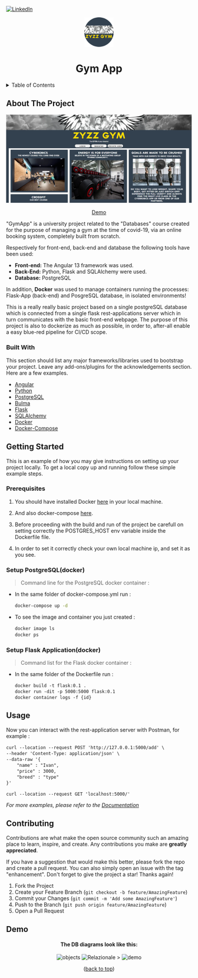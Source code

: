 
<div id="top"></div>

[![LinkedIn][linkedin-shield]][linkedin-url]

<!-- PROJECT LOGO -->
<div align="center">
    <img src="images/logo.png" alt="Logo" width="80" height="80">

  <h1 align="center">Gym App</h3>
</div>

<!-- TABLE OF CONTENTS -->
<details>
  <summary>Table of Contents</summary>
  <ol>
    <li>
      <a href="#about-the-project">About The Project</a>
      <ul>
        <li><a href="#built-with">Built With</a></li>
      </ul>
    </li>
    <li>
      <a href="#getting-started">Getting Started</a>
      <ul>
        <li><a href="#prerequisites">Prerequisites</a></li>
          <li><a href="#setup1">Setup PostgreSQL</a></li>
          <li><a href="#setup2">Setup Flask Application</a></li>
      </ul>
    </li>
    <li><a href="#usage">Usage</a></li>
    <li><a href="#contributing">Contributing</a></li>
    <li><a href="#demo">Demo</a></li>
  </ol>
</details>



<!-- ABOUT THE PROJECT -->
## About The Project


![Product Name Screen Shot][product-screenshot]
<div align="center" ><a href="#demo">Demo</a> </div>

"GymApp" is a university project related to the "Databases" course created for the purpose of managing a gym at the time of covid-19, via an online booking system, completely built from scratch.

Respectively for front-end, back-end and database the following tools have been used:
* __Front-end:__ The Angular 13 framework was used.
* __Back-End:__ Python, Flask and SQLAlchemy were used.
* __Database:__ PostgreSQL

In addition, __Docker__ was used to manage containers running the processes: Flask-App (back-end) and PosgreSQL database, in isolated environments!

This is a really really basic project based on a single postgreSQL database which is connected from a single flask rest-applications server which in turn communicates with the basic front-end webpage.
The purpose of this project is also to dockerize as much as possible, in order to, after-all enable a easy blue-red pipeline for CI/CD scope.

### Built With

This section should list any major frameworks/libraries used to bootstrap your project. Leave any add-ons/plugins for the acknowledgements section. Here are a few examples.

* [Angular](https://angular.io/)
* [Python](https://www.python.org/)
* [PostgreSQL](https://www.postgresql.org/)
* [Bulma](https://bulma.io/)
* [Flask](https://flask.palletsprojects.com/en/2.0.x/)
* [SQLAlchemy](https://flask-sqlalchemy.palletsprojects.com/en/2.x/)
* [Docker](https://www.docker.com/)
* [Docker-Compose](https://docs.docker.com/compose/)




<!-- GETTING STARTED -->
## Getting Started

This is an example of how you may give instructions on setting up your project locally.
To get a local copy up and running follow these simple example steps.

### Prerequisites

1. You should have installed Docker [here](https://docs.docker.com/get-docker/) in your local machine.

2. And also docker-compose [here](https://docs.docker.com/compose/install/).

3. Before proceeding with the build and run of the project be carefull on setting correctly the POSTGRES_HOST env variable inside the Dockerfile file.

4. In order to set it correctly check your own local machine ip, and set it as you see.


### Setup PostgreSQL(docker)
<div id="setup1"></div>

>Command line for the PostgreSQL docker container : 

* In the same folder of docker-compose.yml run : 
    ```sh
    docker-compose up -d
    ```

* To see the image and container you just created :
    ```sh
    docker image ls
    docker ps
    ```
### Setup Flask Application(docker)
<div id="setup2"></div>

>Command list for the Flask docker container : 

* In the same folder of the Dockerfile run : 
    ```
    docker build -t flask:0.1 .
    docker run -dit -p 5000:5000 flask:0.1
    docker container logs -f {id}
    ```


<!-- USAGE EXAMPLES -->
## Usage

Now you can interact with the rest-application server with Postman, for example : 
```
curl --location --request POST 'http://127.0.0.1:5000/add' \
--header 'Content-Type: application/json' \
--data-raw '{
    "name" : "Ivan",
    "price" : 3000,
    "breed" : "type"
}'
```

```
curl --location --request GET 'localhost:5000/'
```
_For more examples, please refer to the [Documentation](https://example.com)_


<!-- CONTRIBUTING -->
## Contributing

Contributions are what make the open source community such an amazing place to learn, inspire, and create. Any contributions you make are **greatly appreciated**.

If you have a suggestion that would make this better, please fork the repo and create a pull request. You can also simply open an issue with the tag "enhancement".
Don't forget to give the project a star! Thanks again!

1. Fork the Project
2. Create your Feature Branch (`git checkout -b feature/AmazingFeature`)
3. Commit your Changes (`git commit -m 'Add some AmazingFeature'`)
4. Push to the Branch (`git push origin feature/AmazingFeature`)
5. Open a Pull Request


## Demo

<div id="demo"></div>
<div align="center">
    <h4> The DB diagrams look like this: </h4>
<span><img src="schemaAoggetti.png" alt="objects" width="400"/> <img src="gifDemo.gif" alt="Relazionale" width="400"/></span>
>

<img src="images/demo.gif" alt="demo"/>
<p>(<a href="#top">back to top</a>)</p>
</div>



<!-- MARKDOWN LINKS & IMAGES -->
<!-- https://www.markdownguide.org/basic-syntax/#reference-style-links -->
[linkedin-shield]: https://img.shields.io/badge/-LinkedIn-black.svg?style=for-the-badge&logo=linkedin&colorB=555
[linkedin-url]: https://www.linkedin.com/in/david-ambros-07404a174/
[product-screenshot]: images/fe.PNG
